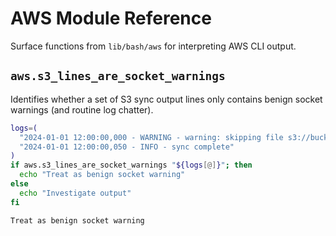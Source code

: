 # AWS Module Reference

Surface functions from `lib/bash/aws` for interpreting AWS CLI output.

## `aws.s3_lines_are_socket_warnings`
Identifies whether a set of S3 sync output lines only contains benign socket warnings (and routine log chatter).

```bash
logs=(
  "2024-01-01 12:00:00,000 - WARNING - warning: skipping file s3://bucket/object due to socket error"
  "2024-01-01 12:00:00,050 - INFO - sync complete"
)
if aws.s3_lines_are_socket_warnings "${logs[@]}"; then
  echo "Treat as benign socket warning"
else
  echo "Investigate output"
fi
```

```text
Treat as benign socket warning
```
